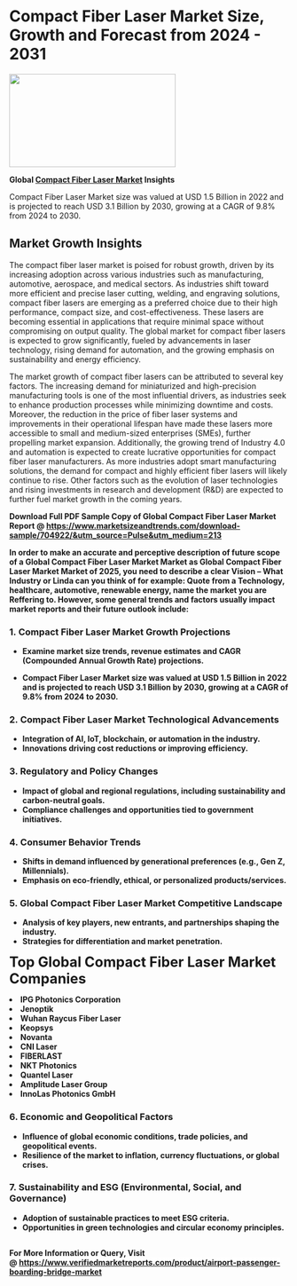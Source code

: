 <H1>Compact Fiber Laser Market Size, Growth and Forecast from 2024 - 2031</H1><img class="aligncenter size-medium wp-image-584254" src="https://thirdeyenews.in/wp-content/uploads/2024/09/Global-Market-Research-300x168.jpeg" alt="" width="300" height="168" /><p><strong>Global&nbsp;<a href="https://www.marketsizeandtrends.com/download-sample/704922/&amp;utm_source=Pulse&amp;utm_medium=213">Compact Fiber Laser Market</a> Insights</strong></p><p>Compact Fiber Laser Market size was valued at USD 1.5 Billion in 2022 and is projected to reach USD 3.1 Billion by 2030, growing at a CAGR of 9.8% from 2024 to 2030.</p><p><h2>Market Growth Insights</h2> <p>The compact fiber laser market is poised for robust growth, driven by its increasing adoption across various industries such as manufacturing, automotive, aerospace, and medical sectors. As industries shift toward more efficient and precise laser cutting, welding, and engraving solutions, compact fiber lasers are emerging as a preferred choice due to their high performance, compact size, and cost-effectiveness. These lasers are becoming essential in applications that require minimal space without compromising on output quality. The global market for compact fiber lasers is expected to grow significantly, fueled by advancements in laser technology, rising demand for automation, and the growing emphasis on sustainability and energy efficiency. <strong></strong></p> <p>The market growth of compact fiber lasers can be attributed to several key factors. The increasing demand for miniaturized and high-precision manufacturing tools is one of the most influential drivers, as industries seek to enhance production processes while minimizing downtime and costs. Moreover, the reduction in the price of fiber laser systems and improvements in their operational lifespan have made these lasers more accessible to small and medium-sized enterprises (SMEs), further propelling market expansion. Additionally, the growing trend of Industry 4.0 and automation is expected to create lucrative opportunities for compact fiber laser manufacturers. As more industries adopt smart manufacturing solutions, the demand for compact and highly efficient fiber lasers will likely continue to rise. Other factors such as the evolution of laser technologies and rising investments in research and development (R&D) are expected to further fuel market growth in the coming years.</p> <p><strong></p><p><span class=""><strong>Download Full PDF Sample Copy of Global Compact Fiber Laser Market Report</strong> @ <a href="https://www.marketsizeandtrends.com/download-sample/704922/&amp;utm_source=Pulse&amp;utm_medium=213" target="_blank">https://www.marketsizeandtrends.com/download-sample/704922/&amp;utm_source=Pulse&amp;utm_medium=213</a></span></p><p>In order to make an accurate and perceptive description of future scope of a Global&nbsp;Compact Fiber Laser Market Market as Global&nbsp;Compact Fiber Laser Market Market of 2025, you need to describe a clear Vision &ndash; What Industry or Linda can you think of for example: Quote from a Technology, healthcare, automotive, renewable energy, name the market you are Reffering to. However, some general trends and factors usually impact market reports and their future outlook include:</p><h3>1.&nbsp;<strong>Compact Fiber Laser Market Growth Projections</strong></h3><ul><li>Examine market size trends, revenue estimates and CAGR (Compounded Annual Growth Rate) projections.</li><li><p>Compact Fiber Laser Market size was valued at USD 1.5 Billion in 2022 and is projected to reach USD 3.1 Billion by 2030, growing at a CAGR of 9.8% from 2024 to 2030.</p></li></ul><h3>2.&nbsp;<strong>Compact Fiber Laser Market Technological Advancements</strong></h3><ul><li>Integration of AI, IoT, blockchain, or automation in the industry.</li><li>Innovations driving cost reductions or improving efficiency.</li></ul><h3>3.&nbsp;<strong>Regulatory and Policy Changes</strong></h3><ul><li>Impact of global and regional regulations, including sustainability and carbon-neutral goals.</li><li>Compliance challenges and opportunities tied to government initiatives.</li></ul><h3>4.&nbsp;<strong>Consumer Behavior Trends</strong></h3><ul><li>Shifts in demand influenced by generational preferences (e.g., Gen Z, Millennials).</li><li>Emphasis on eco-friendly, ethical, or personalized products/services.</li></ul><h3>5.&nbsp;<strong>Global Compact Fiber Laser Market Competitive Landscape</strong></h3><ul><li>Analysis of key players, new entrants, and partnerships shaping the industry.</li><li>Strategies for differentiation and market penetration.</li></ul><p data-pm-slice="1 1 []"><span style="color: inherit; font-family: inherit; font-size: 25px;">Top Global Compact Fiber Laser Market Companies</span></p><div class="" data-test-id=""><p><li>IPG Photonics Corporation</li><li> Jenoptik</li><li> Wuhan Raycus Fiber Laser</li><li> Keopsys</li><li> Novanta</li><li> CNI Laser</li><li> FIBERLAST</li><li> NKT Photonics</li><li> Quantel Laser</li><li> Amplitude Laser Group</li><li> InnoLas Photonics GmbH</li></p></div><h3>6.&nbsp;<strong>Economic and Geopolitical Factors</strong></h3><ul><li>Influence of global economic conditions, trade policies, and geopolitical events.</li><li>Resilience of the market to inflation, currency fluctuations, or global crises.</li></ul><h3>7.&nbsp;<strong>Sustainability and ESG (Environmental, Social, and Governance)</strong></h3><ul><li>Adoption of sustainable practices to meet ESG criteria.</li><li>Opportunities in green technologies and circular economy principles.</li></ul><h2><strong style="font-size: 14px;">For More Information or Query, Visit @&nbsp;</strong><a style="background-color: #ffffff; font-size: 14px;" href="https://www.marketsizeandtrends.com/report/compact-fiber-laser-market/" target="_blank">https://www.verifiedmarketreports.com/product/airport-passenger-boarding-bridge-market</a></h2>

